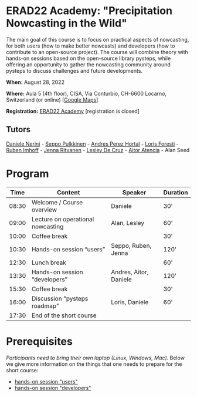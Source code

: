 # ERAD22 Academy: "Precipitation Nowcasting in the Wild"

The main goal of this course is to focus on practical aspects of nowcasting, for both users (how to make better nowcasts) and developers (how to contribute to an open-source project). 
The course will combine theory with hands-on sessions based on the open-source library pysteps, while offering an opportunity to gather the nowcasting community around pysteps to discuss challenges and future developments.

**When:** August 28, 2022

**Where:** Aula 5 (4th floor), CISA, Via Conturbio, CH-6600 Locarno, Switzerland (or online) [[Google Maps](https://goo.gl/maps/jegATFTYojYyMdBF6)]

**Registration:** [ERAD22 Academy](https://www.erad2022.ch/erad2022-academy) [registration is closed]

## Tutors

[Daniele Nerini](https://github.com/dnerini) - [Seppo Pulkkinen](https://github.com/pulkkins) - [Andres Perez Hortal](https://github.com/aperezhortal) - 
[Loris Foresti](https://github.com/loforest) - [Ruben Imhoff](https://github.com/RubenImhoff) - [Jenna Ritvanen](https://github.com/ritvje) -
[Lesley De Cruz](https://github.com/ladc) - [Aitor Atencia](https://github.com/aitaten) - Alan Seed

# Program

| Time  | Content                           | Speaker                | Duration |
|-------|-----------------------------------|------------------------|----------|
| 08:30 | Welcome / Course overview         | Daniele                | 30'      |
| 09:00 | Lecture on operational nowcasting | Alan, Lesley           | 60'      |
| 10:00 | Coffee break                      |                        | 30'      |
| 10:30 | Hands-on session “users”          | Seppo, Ruben, Jenna    | 120'     |
| 12:30 | Lunch break                       |                        | 60'      |
| 13:30 | Hands-on session “developers”     | Andres, Aitor, Daniele | 120'     |
| 15:30 | Coffee break                      |                        | 30'      |
| 16:00 | Discussion "pysteps roadmap"      | Loris, Daniele         | 60'      |
| 17:30 | End of the short course           |                        |          |

# Prerequisites

*Participants need to bring their own laptop (Linux, Windows, Mac)*. 
Below we give more information on the things that one needs to prepare for the short course:
- [hands-on session "users"](hands-on-session-users/prerequisites.md)
- [hands-on session "developers"](hands-on-session-developers/prerequisites.md)
